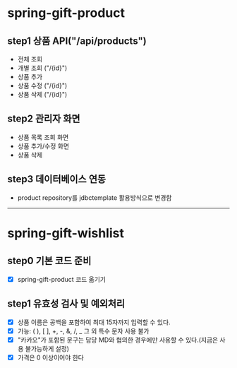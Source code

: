 # spring-gift-product
## step1 상품 API("/api/products")
* 전체 조회 
* 개별 조회 ("/{id}")
* 상품 추가
* 상품 수정 ("/{id}")
* 상품 삭제 ("/{id}")
## step2 관리자 화면
* 상품 목록 조회 화면
* 상품 추가/수정 화면
* 상품 삭제
## step3 데이터베이스 연동
* product repository를 jdbctemplate 활용방식으로 변경함
---
# spring-gift-wishlist
## step0 기본 코드 준비
- [x] spring-gift-product 코드 옮기기
## step1 유효성 검사 및 예외처리
- [x] 상품 이름은 공백을 포함하여 최대 15자까지 입력할 수 있다.
- [x] 가능: ( ), [ ], +, -, &, /, _ 그 외 특수 문자 사용 불가
- [x] "카카오"가 포함된 문구는 담당 MD와 협의한 경우에만 사용할 수 있다.(지금은 사용 불가능하게 설정)
- [x] 가격은 0 이상이어야 한다